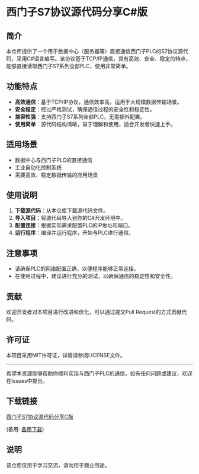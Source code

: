 # 西门子S7协议源代码分享C#版

## 简介
本仓库提供了一个用于数据中心（服务器等）直接通信西门子PLC的S7协议源代码，采用C#语言编写。该协议基于TCP/IP通信，具有高效、安全、稳定的特点，能够直接读取西门子S7系列全部PLC，使用非常简单。

## 功能特点
- **高效通信**：基于TCP/IP协议，通信效率高，适用于大规模数据传输场景。
- **安全稳定**：经过严格测试，确保通信过程的安全性和稳定性。
- **兼容性强**：支持西门子S7系列全部PLC，无需额外配置。
- **使用简单**：源代码结构清晰，易于理解和使用，适合开发者快速上手。

## 适用场景
- 数据中心与西门子PLC的直接通信
- 工业自动化控制系统
- 需要高效、稳定数据传输的应用场景

## 使用说明
1. **下载源代码**：从本仓库下载源代码文件。
2. **导入项目**：将源代码导入到你的C#开发环境中。
3. **配置连接**：根据实际需求配置PLC的IP地址和端口。
4. **运行程序**：编译并运行程序，开始与PLC进行通信。

## 注意事项
- 请确保PLC的网络配置正确，以便程序能够正常连接。
- 在使用过程中，建议进行充分的测试，以确保通信的稳定性和安全性。

## 贡献
欢迎开发者对本项目进行改进和优化，可以通过提交Pull Request的方式贡献代码。

## 许可证
本项目采用MIT许可证，详情请参阅LICENSE文件。

---

希望本资源能够帮助你顺利实现与西门子PLC的通信，如有任何问题或建议，欢迎在Issues中提出。

## 下载链接
[西门子S7协议源代码分享C版]() 

(备用: [备用下载](https://pan.baidu.com/s/1SQfwQSEMLpPxUG3g0vtQjw?pwd=1234))

## 说明

该仓库仅用于学习交流，请勿用于商业用途。
